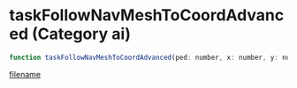 # taskFollowNavMeshToCoordAdvanced (Category ai)

```js
function taskFollowNavMeshToCoordAdvanced(ped: number, x: number, y: number, z: number, speed: number, timeout: number, unkFloat: number, unkInt: number, unkX: number, unkY: number, unkZ: number, unk_40000f: number): void
```

[filename](taskFollowNavMeshToCoordAdvanced_m.md ':include')